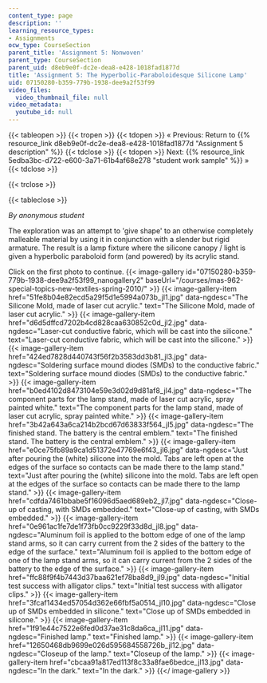 ```yaml
---
content_type: page
description: ''
learning_resource_types:
- Assignments
ocw_type: CourseSection
parent_title: 'Assignment 5: Nonwoven'
parent_type: CourseSection
parent_uid: d8eb9e0f-dc2e-dea8-e428-1018fad1877d
title: 'Assignment 5: The Hyperbolic-Paraboloidesque Silicone Lamp'
uid: 07150280-b359-779b-1938-dee9a2f53f99
video_files:
  video_thumbnail_file: null
video_metadata:
  youtube_id: null
---
```


{{< tableopen >}}
{{< tropen >}}
{{< tdopen >}}
« Previous: Return to {{% resource_link d8eb9e0f-dc2e-dea8-e428-1018fad1877d "Assignment 5 description" %}}
{{< tdclose >}}
{{< tdopen >}}
Next: {{% resource_link 5edba3bc-d722-e600-3a71-61b4af68e278 "student work sample" %}} »
{{< tdclose >}}

{{< trclose >}}

{{< tableclose >}}

_By anonymous student_

The exploration was an attempt to 'give shape' to an otherwise completely malleable material by using it in conjunction with a slender but rigid armature. The result is a lamp fixture where the silicone canopy / light is given a hyperbolic paraboloid form (and powered) by its acrylic stand.

Click on the first photo to continue.
{{< image-gallery id="07150280-b359-779b-1938-dee9a2f53f99_nanogallery2" baseUrl="/courses/mas-962-special-topics-new-textiles-spring-2010/" >}}
{{< image-gallery-item href="51fe8b04e82ecd5a29f5d1e5994a073b_jl1.jpg" data-ngdesc="The Silicone Mold, made of laser cut acrylic." text="The Silicone Mold, made of laser cut acrylic." >}}
{{< image-gallery-item href="d6d5dffcd7202b4cd828caa630852c0d_jl2.jpg" data-ngdesc="Laser-cut conductive fabric, which will be cast into the silicone." text="Laser-cut conductive fabric, which will be cast into the silicone." >}}
{{< image-gallery-item href="424ed7828d440743f56f2b3583dd3b81_jl3.jpg" data-ngdesc="Soldering surface mound diodes (SMDs) to the conductive fabric." text="Soldering surface mound diodes (SMDs) to the conductive fabric." >}}
{{< image-gallery-item href="b0ed4102d8473104e59e3d02d9d81af8_jl4.jpg" data-ngdesc="The component parts for the lamp stand, made of laser cut acrylic, spray painted white." text="The component parts for the lamp stand, made of laser cut acrylic, spray painted white." >}}
{{< image-gallery-item href="3b42a643a6ca214b2bcd67d63833f564_jl5.jpg" data-ngdesc="The finished stand. The battery is the central emblem." text="The finished stand. The battery is the central emblem." >}}
{{< image-gallery-item href="e0ce75fb89a9ca1d51372e47769e6f43_jl6.jpg" data-ngdesc="Just after pouring the (white) silicone into the mold. Tabs are left open at the edges of the surface so contacts can be made there to the lamp stand." text="Just after pouring the (white) silicone into the mold. Tabs are left open at the edges of the surface so contacts can be made there to the lamp stand." >}}
{{< image-gallery-item href="cdfda7461bbabe5f16096d5aed689eb2_jl7.jpg" data-ngdesc="Close-up of casting, with SMDs embedded." text="Close-up of casting, with SMDs embedded." >}}
{{< image-gallery-item href="0e961ac1fe7de1f73fb0cc9229f33d8d_jl8.jpg" data-ngdesc="Aluminum foil is applied to the bottom edge of one of the lamp stand arms, so it can carry current from the 2 sides of the battery to the edge of the surface." text="Aluminum foil is applied to the bottom edge of one of the lamp stand arms, so it can carry current from the 2 sides of the battery to the edge of the surface." >}}
{{< image-gallery-item href="ffc88f9f4b7443d37baa621ef78ba8d9_jl9.jpg" data-ngdesc="Initial test success with alligator clips." text="Initial test success with alligator clips." >}}
{{< image-gallery-item href="3fcaf1434ed57054d362e66fbf5a0514_jl10.jpg" data-ngdesc="Close up of SMDs embedded in silicone." text="Close up of SMDs embedded in silicone." >}}
{{< image-gallery-item href="1f91e44c7522e6fed0d37ae31c8da6ca_jl11.jpg" data-ngdesc="Finished lamp." text="Finished lamp." >}}
{{< image-gallery-item href="12650468db9699e026d595684558726b_jl12.jpg" data-ngdesc="Closeup of the lamp." text="Closeup of the lamp." >}}
{{< image-gallery-item href="cbcaa91a817ed113f8c33a8fae6bedce_jl13.jpg" data-ngdesc="In the dark." text="In the dark." >}}
{{</ image-gallery >}}